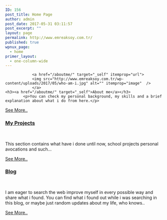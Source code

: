 ```yaml
---
ID: 156
post_title: Home Page
author: admin
post_date: 2017-05-31 03:11:57
post_excerpt: ""
layout: page
permalink: http://www.emreaksoy.com.tr/
published: true
wpnux_page:
  - home
primer_layout:
  - one-column-wide
---
```

				<a href="/aboutme/" target="_self" itemprop="url">
				<img src="http://www.emreaksoy.com.tr/wp-content/uploads/2017/05/who-am-i.jpg" alt="" itemprop="image"  />
				</a>
	<h3><a href="/aboutme/" target="_self">About me</a></h3>		
			<p>You can check my personal background, my skills and a brief explanation about what i do from here.</p>
<a href="/aboutme/" target="_self">See More..</a>		 
				<a href="/projects/" target="_self" itemprop="url">
				<img src="http://www.emreaksoy.com.tr/wp-content/uploads/2017/05/Computing_programming_and_coding_in_schools.jpg" alt="" itemprop="image"  />
				</a>
	<h3><a href="/projects/" target="_self">My Projects</a></h3>		
			<p>This section contains what have i done until now, school projects personal avocations and such...</p>
<a href="/projects/" target="_self">See More..</a>		 
				<a href="/blod/" target="_self" itemprop="url">
				<img src="http://www.emreaksoy.com.tr/wp-content/uploads/2017/05/iStock_000015286795Medium.jpg" alt="" itemprop="image"  />
				</a>
	<h3><a href="/blod/" target="_self">Blog</a></h3>		
			<p>I am eager to search the web improve myself in every possible way and share what i found. You can find what i found out while i was searching in this blog, or maybe just random updates about my life, who knows..</p>
<a href="/blod/" target="_self">See More..</a>
